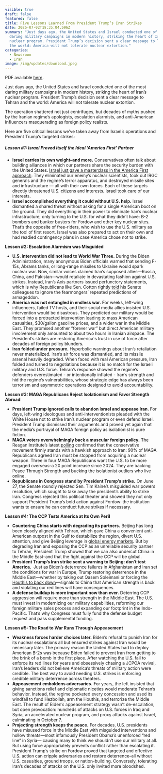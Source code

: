 ```yaml
---
visible: true
draft: false
featured: false
title: Five Lessons Learned From President Trump’s Iran Strikes
date: 2025-07-02T18:35:04.596Z
summary: "Just days ago, the United States and Israel conducted one of the most
  daring military campaigns in modern history, striking the heart of Iran’s
  nuclear program. President Trump’s decision sent a clear message to Tehran and
  the world: America will not tolerate nuclear extortion."
categories:
  - Newsroom
  - Iran
image: /img/updates/download.jpeg
---
```

PDF available [here](https://polaris-us.netlify.app/docs/five-lessons-learned-from-president-trump%E2%80%99s-iran-strikes.pdf).

Just days ago, the United States and Israel conducted one of the most daring military campaigns in modern history, striking the heart of Iran’s nuclear program. President Trump’s decision sent a clear message to Tehran and the world: America will not tolerate nuclear extortion.

The operation shattered not just centrifuges, but decades of myths pushed by the Iranian regime’s apologists, escalation alarmists, and anti-American influencers masquerading as foreign policy realists.

Here are five critical lessons we’ve taken away from Israel’s operations and President Trump’s targeted strikes: 

##### **Lesson #1: Israel Proved Itself the Ideal ‘America First’ Partner**

* **Israel carries its own weight–and more.** Conservatives often talk about building alliances in which our partners share the security burden with the United States. [Israel just gave a masterclass in the America First approach](https://freebeacon.com/culture/why-america-first-loves-israel/): They eliminated our enemy’s nuclear scientists, took out IRGC generals and the regime’s terror apparatus, and destroyed missile sites and infrastructure — all with their own forces. Each of these targets directly threatened U.S. citizens and interests. Israel took care of our interests. 
* **Israel accomplished everything it could without U.S. help.** Israel dismantled a shared threat without asking for a single American boot on the ground. They did everything in their power to eliminate Iran’s nuclear infrastructure, only turning to the U.S. for what they didn’t have: B-2 bombers and bunker busters for Fordow and other key nuclear sites. That’s the opposite of free-riders, who wish to use the U.S. military as the tool of first resort. Israel was also prepared to act on their own and had readied contingency plans in case America chose not to strike.

**Lesson #2: Escalation Alarmism was Misguided**

* **U.S. intervention did not lead to World War Three.** During the Biden Administration, many anonymous Biden officials warned that sending F-15s, Abrams tanks, or long-range missiles to Ukraine would spark nuclear war. Now, similar voices claimed Iran’s supposed allies—Russia, China, and Pakistan—would retaliate in devastating fashion against U.S. strikes. Instead, Iran’s Axis partners issued perfunctory statements, which is why Republicans like Sen. Cotton rightly [told](https://www.axios.com/2025/06/24/senate-republicans-iran-tucker-carlson) his Senate colleagues to ignore the fearmongers’ repeated predictions of armageddon.
* **America was not entangled in endless war.** For weeks, left-wing influencers, failed TV hosts, and their social media allies insisted U.S. intervention would be disastrous. They predicted our military would be forced into a protracted intervention leading to mass American casualties, $30/gallon gasoline prices, and a wider war in the Middle East. They promised another “forever war” but direct American military involvement only amounted to about two hours in Iranian airspace. The President’s strikes are restoring America's trust in use of force after decades of foreign policy blunders.
* **Iran folded under pressure.** Hyperbolic warnings about Iran’s retaliation never materialized. Iran’s air force was dismantled, and its missile arsenal heavily degraded. When faced with real American pressure, Iran folded and turned to negotiations because it is no match for the Israeli military and U.S. force. Tehran’s response showed the regime’s defenders overestimated - or intentionally inflated - Iran’s strength and hid the regime’s vulnerabilities, whose strategic edge has always been terrorism and asymmetric operations designed to avoid accountability.

**Lesson #3: MAGA Republicans Reject Isolationism and Favor Strength Abroad**

* **President Trump ignored calls to abandon Israel and appease Iran.** For days, left-wing ideologues and anti-interventionists pleaded with the White House not to strike Iran’s nuclear program or even defend Israel. President Trump dismissed their arguments and proved yet again that the media’s portrayal of MAGA foreign policy as isolationist is pure fiction.
* **MAGA voters overwhelmingly back a muscular foreign policy.** The Reagan Institute’s latest [polling](https://www.reaganfoundation.org/reagan-institute/centers/freedom-democracy/survey/2025-reagan-institute-summer-survey) confirmed that the conservative movement firmly stands with a hawkish approach to Iran: 90% of MAGA Republicans agreed Iran must be stopped from acquiring a nuclear weapon. Three in four MAGA Republicans want the U.S. to be more engaged overseas–a 20 point increase since 2024. They are backing Peace Through Strength and bucking the isolationist outliers who live online.
* **Republicans in Congress stand by President Trump’s strike.** On June 27, the Senate roundly rejected Sen. Tim Kaine’s misguided war powers resolution, which sought to take away the president’s ability to strike Iran. Congress rejected this political theater and showed they not only support President Trump’s bold action against Fordow–the institution wants to ensure he can conduct future strikes if necessary.

**Lesson #4: The CCP Tests America at Its Own Peril**

* **Countering China starts with degrading its partners.** Beijing has long been closely aligned with Tehran, which gave China a convenient anti-American outpost in the Gulf to destabilize the region, divert U.S. attention, and give Beijing leverage in [global energy markets](https://www.wsj.com/business/energy-oil/if-irans-oil-is-cut-off-china-will-pay-the-price-95b9c7e1?gaa_at=eafs&gaa_n=ASWzDAg7j4QPnrFI48CbKM2EbQ0_TP14zhIK0lPU5-AE13souOwBWHyzEFSPMwhjHjk%3D&gaa_ts=68643b08&gaa_sig=QJrQV2Ic-ElCQLVoIwON91-dD-ghmjiL7SpQvZXRE2s6Tx3ZJJ-vL0dpCCtCIqo7JfDC8QAP08nG7lxZ_-NCtg%3D%3D). But by degrading Iran and exposing the CCP as an unreliable security partner to Tehran, President Trump showed that we can also undercut China in the Middle East–and that the fight against the CCP will be global.
* **President Trump’s Iran strike sent a warning to Beijing: don’t test America.**  Just as Biden’s deterrence failures in Afghanistan and Iran set the conditions for war in Europe, Trump restoring deterrence in the Middle East—whether by taking out Qasem Soleimani or forcing the [Houthis to back down](https://polaris-us.org/updates/president-trump-is-making-the-houthis-weak-again/)—signals to China that American strength is back and violating our red lines will have consequences.
* **A defense buildup is more important now than ever.** Deterring CCP aggression will require more than strength in the Middle East. The U.S. must invest in modernizing our military capabilities, reforming our foreign military sales process and expanding our footprint in the Indo-Pacific. That’s why Congress must fully fund the defense budget request and pass supplemental funding.

**Lesson #5: The Road to War Runs Through Appeasement**

* **Weakness forces harder choices later.** Biden’s refusal to punish Iran for its nuclear escalations all but ensured strikes against Iran would be necessary later. The primary reason the United States had to deploy American B-2s was because Biden failed to prevent Iran from getting to the brink of a bomb in the first place. After watching the U.S. fail to enforce its red lines for years and obsessively chasing a JCPOA revival, Iran’s leaders did not believe America’s threats of military action were credible. The best way to avoid needing U.S. strikes is enforcing credible military deterrence across theaters.
* **Appeasement emboldens adversaries.** For years, the left insisted that giving sanctions relief and diplomatic niceties would moderate Tehran’s behavior. Instead, the regime pocketed every concession and used its windfall to fund Hezbollah, arm the Houthis, and terrorize the Middle East. The result of Biden’s appeasement strategy wasn’t de-escalation, but open provocation: hundreds of attacks on U.S. forces in Iraq and Syria, an accelerated nuclear program, and proxy attacks against Israel, culminating in October 7. 
* **Projecting strength keeps the peace.** For decades, U.S. presidents have misused force in the Middle East with misguided interventions and hollow threats—most infamously President Obama’s unenforced “red line” in Syria— causing many to think we shouldn’t use our military at all. But using force appropriately prevents conflict rather than escalating it. President Trump’s strike on Fordow proved that targeted and effective U.S. action can cripple adversaries and restore deterrence–all without U.S. casualties, ground troops, or nation-building. Conversely, tolerating Iran’s decades of attacks on the U.S. only invited more bloodshed.